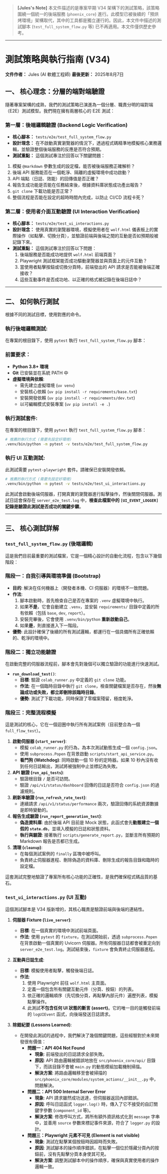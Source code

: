 > **[Jules's Note]**
> 本文件描述的是專案早期 V34 架構下的測試策略，該策略圍繞一個統一的後端服務 (`phoenix_core`) 進行。此模型已被後續的「預烘烤環境」架構取代，其中的工具都是獨立運行的。因此，本文件中描述的測試腳本 (`test_full_system_flow.py` 等) 已不再適用。本文件僅供歷史參考。

---

# 測試策略與執行指南 (V34)

**文件作者：** Jules (AI 軟體工程師)
**最後更新：** 2025年8月7日

## 一、 核心理念：分層的端對端驗證

隨著專案架構的成熟，我們的測試策略已演進為一個分層、職責分明的端對端（E2E）測試模型。我們現在擁有兩層核心的 E2E 測試：

### **第一層：後端邏輯驗證 (Backend Logic Verification)**
- **核心腳本：** `tests/e2e/test_full_system_flow.py`
- **設計理念：** 在不啟動真實瀏覽器的情況下，透過程式碼精準地模擬核心業務邏輯，並驗證整個後端服務的反應是否符合預期。
- **測試重點：** 這個測試專注於回答以下關鍵問題：
1.  模擬 `@markdown` 參數生成的設定檔，能否被後端服務正確解析？
2.  後端 API 服務能否在一個乾淨、隔離的虛擬環境中成功啟動？
3.  API 端點（日誌、效能）的回傳值是否正確？
4.  報告生成功能是否能在任務結束後，根據資料庫狀態成功產出報告？
5.  `git clone` 下載功能是否正常？
6.  整個流程是否能在設定的超時時間內完成，以防止 CI/CD 流程卡死？

### **第二層：使用者介面互動驗證 (UI Interaction Verification)**
- **核心腳本：** `tests/e2e/test_ui_interactions.py`
- **設計理念：** 使用真實的瀏覽器環境，模擬使用者在 `wolf.html` 儀表板上的實際操作（如點擊、切換分頁），並驗證前端與後端之間的互動是否如預期般被記錄下來。
- **測試重點：** 這個測試專注於回答以下問題：
    1.  後端服務是否能成功地提供 `wolf.html` 前端頁面？
    2.  Playwright 測試框架能否成功驅動瀏覽器並與頁面上的元件互動？
    3.  當使用者點擊按鈕或切換分頁時，前端發出的 API 請求是否能被後端正確接收？
    4.  這些互動事件是否成功地、以正確的格式被記錄在後端日誌中？

---

## 二、 如何執行測試

根據不同的測試目標，使用對應的命令。

### **執行後端邏輯測試:**

在專案的根目錄下，使用 `pytest` 執行 `test_full_system_flow.py` 腳本：

### **前置要求：**

- **Python 3.8+ 環境**
- **Git** 已安裝並在系統 PATH 中
- **虛擬環境與依賴**:
  - 需先建立虛擬環境 (`uv venv`)
  - 安裝核心依賴 (`uv pip install -r requirements/base.txt`)
  - 安裝開發依賴 (`uv pip install -r requirements/dev.txt`)
  - 以可編輯模式安裝專案 (`uv pip install -e .`)

### **執行測試套件:**

在專案的根目錄下，使用 `pytest` 執行 `test_full_system_flow.py` 腳本：

```bash
# 推薦的執行方式 (需要先設定好環境)
.venv/bin/python -m pytest -v tests/e2e/test_full_system_flow.py
```

### **執行 UI 互動測試:**

此測試需要 `pytest-playwright` 套件。請確保已安裝開發依賴。

```bash
# 推薦的執行方式 (需要先設定好環境)
.venv/bin/python -m pytest -v tests/e2e/test_ui_interactions.py
```
此測試會啟動後端伺服器，打開真實的瀏覽器進行點擊操作，然後關閉伺服器。測試日誌會保存在 `server_e2e_test.log` 中，**檢查此檔案中的 `[UI_EVENT_LOGGER]` 記錄是驗證此測試是否成功的關鍵步驟**。

---

## 三、 核心測試詳解

### **`test_full_system_flow.py` (後端邏輯)**

這是我們目前最重要的測試檔案，它是一個精心設計的自動化流程，包含以下幾個階段：

### **階段一：自我引導與環境準備 (Bootstrap)**
-   **目的**: 解決在任何機器上（開發者本機、CI 伺服器）的環境不一致問題。
-   **作法**:
    1.  腳本啟動時，首先檢查自己是否在專案的 `.venv` 虛擬環境中執行。
    2.  如果**不是**，它會自動建立 `.venv`，並安裝 `requirements/` 目錄中定義的所有依賴（包括 `base`, `dev`, `report`）。
    3.  安裝完畢後，它會使用 `.venv/bin/python` **重新啟動自己**。
    4.  如果**是**，則直接進入下一階段。
-   **優勢**: 此設計確保了後續的所有測試邏輯，都運行在一個具備所有正確依賴的、乾淨的環境中。

### **階段二：獨立功能驗證**
在啟動完整的伺服器流程前，腳本會先對幾個可以獨立驗證的功能進行快速測試。
-   **`run_download_test()`**:
    -   **目標**: 驗證 `colab_runner.py` 中定義的 `git clone` 功能。
    -   **作法**: 在一個臨時目錄中執行 `git clone`，檢查關鍵檔案是否存在，然後**無論成功或失敗，都立即刪除該臨時目錄**。
    -   **優勢**: 測試了下載功能，同時保證了零檔案殘留，極度乾淨。

### **階段三：完整流程模擬**
這是測試的核心，它在一個迴圈中執行所有測試案例（目前整合為一個 `full_flow_test`）。
1.  **啟動伺服器 (`start_server`)**:
    -   模擬 `colab_runner.py` 的行為，為本次測試動態生成一個 `config.json`。
    -   使用 `subprocess.Popen` 在背景啟動 `scripts/start_api_service.py`。
    -   **看門狗 (Watchdog)**: 同時啟動一個 10 秒的定時器。如果 10 秒內沒有收到任何日誌輸出，測試將被強制中止並標記為失敗。
2.  **API 驗證 (`run_api_tests`)**:
    -   驗證根目錄 `/` 是否可訪問。
    -   驗證 `/api/v1/status/dashboard` 回傳的日誌是否符合 `config.json` 的過濾規則。
3.  **刷新率驗證 (`run_refresh_rate_test`)**:
    -   連續請求 `/api/v1/status/performance` 兩次，驗證回傳的系統資源數據是即時變動的。
4.  **報告生成驗證 (`run_report_generation_test`)**:
    -   **偽造資料庫**: 由於後端 API 目前是 Mock 狀態，此函式會先**動態建立一個假的 `state.db`**，並填入模擬的日誌和狀態資料。
    -   **執行與驗證**: 接著執行 `scripts/generate_report.py`，並斷言所有預期的 Markdown 報告是否都已生成。
5.  **清理 (`cleanup`)**:
    -   在每個測試案例的 `finally` 區塊中被呼叫。
    -   負責終止伺服器進程、刪除偽造的資料庫、刪除生成的報告目錄和臨時的設定檔。

這套測試完整地驗證了專案所有核心功能的正確性，是我們確保程式碼品質的基石。

### **`test_ui_interactions.py` (UI 互動)**

這個測試腳本是 V34 版新增的，其核心職責是驗證前端與後端的連結性。

1.  **伺服器 Fixture (`live_server`)**:
    -   **目標**: 在一個真實的環境中測試前端頁面。
    -   **作法**: 使用 `pytest` 的 `fixture`，在測試開始前，透過 `subprocess.Popen` 在背景啟動一個真實的 Uvicorn 伺服器。所有伺服器日誌都會被重定向到 `server_e2e_test.log`。測試結束後，`fixture` 會負責終止伺服器進程。

2.  **互動與日誌生成**:
    -   **目標**: 模擬使用者點擊，觸發後端日誌。
    -   **作法**:
        1.  使用 Playwright 前往 `wolf.html` 主頁面。
        2.  定義一個包含所有關鍵互動元件（分頁、按鈕）的列表。
        3.  依正確的邏輯順序（先切換分頁，再點擊內部元件）遍歷列表，模擬點擊操作。
        4.  此測試**不包含任何 UI 狀態的斷言 (assert)**。它的唯一目的是觸發前端的 `logUIEvent` 函式，向後端發送日誌請求。

3.  **除錯紀要 (Lessons Learned)**:
    -   在開發此測試的過程中，我們解決了幾個關鍵問題，這些經驗對於未來開發很有價值：
        -   **問題一：API 404 Not Found**
            -   **現象**: 前端發出的日誌請求全部失敗。
            -   **原因**: API 路由邏輯被錯誤地放在 `src/phoenix_core/api/` 目錄下，而該目錄不會被 `main.py` 的動態模組加載機制掃描。
            -   **解決方案**: 將路由邏輯移至會被掃描的 `src/phoenix_core/modules/system_actions/__init__.py` 中，問題解決。
        -   **問題二：API 500 Internal Server Error**
            -   **現象**: API 請求雖然成功送達，但伺服器返回內部錯誤。
            -   **原因**: 呼叫日誌函式 `logger.log()` 時，傳入了它不接受的自訂關鍵字參數 (`component_id` 等)。
            -   **解決方案**: 修改呼叫方式，將所有額外資訊格式化到 `message` 字串中，並善用 `source` 參數來標記事件來源，符合了 `logger.py` 的設計。
        -   **問題三：Playwright 元素不可見 (Element is not visible)**
            -   **現象**: 測試在點擊某個按鈕時因超時而失敗。
            -   **原因**: 測試腳本的操作順序錯誤，在點擊一個位於隱藏分頁內的按鈕前，沒有先點擊分頁本身使其可見。
            -   **解決方案**: 調整測試腳本中的操作順序，確保與真實使用者的操作邏輯一致。

